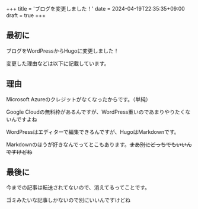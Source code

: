 +++
title = 'ブログを変更しました！'
date = 2024-04-19T22:35:35+09:00
draft = true
+++

## 最初に
ブログをWordPressからHugoに変更しました！

変更した理由などは以下に記載しています。

## 理由
Microsoft Azureのクレジットがなくなったからです。（単純）

Google Cloudの無料枠があるんですが、WordPress重いのであまりやりたくないんですよね

WordPressはエディターで編集できるんですが、HugoはMarkdownです。

Markdownのほうが好きなんでってとこもあります。~~まあ別にどっちでもいいんですけどね~~

## 最後に

今までの記事は転送されてないので、消えてるってことです。

ゴミみたいな記事しかないので別にいいんですけどね
